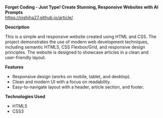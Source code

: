 **Forget Coding - Just Type! Create Stunning, Responsive Websites with AI Prompts**
<br>
https://nishiha27.github.io/article/

**Description**

This is a simple and responsive website created using HTML and CSS. The project demonstrates the use of modern web development techniques, including semantic HTML5, CSS Flexbox/Grid, and responsive design principles. The website is designed to showcase articles in a clean and user-friendly layout.

**Features** 

   * Responsive design (works on mobile, tablet, and desktop).
   * Clean and modern UI with a focus on readability.
   * Easy-to-navigate layout with a header, article section, and footer.

**Technologies Used**
   * HTML5
   * CSS3
